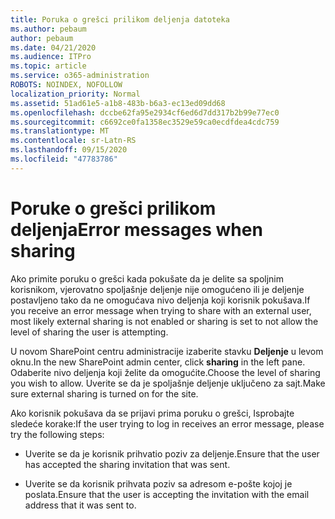 ```yaml
---
title: Poruka o grešci prilikom deljenja datoteka
ms.author: pebaum
author: pebaum
ms.date: 04/21/2020
ms.audience: ITPro
ms.topic: article
ms.service: o365-administration
ROBOTS: NOINDEX, NOFOLLOW
localization_priority: Normal
ms.assetid: 51ad61e5-a1b8-483b-b6a3-ec13ed09dd68
ms.openlocfilehash: dccbe62fa95e2934cf6ed6d7dd317b2b99e77ec0
ms.sourcegitcommit: c6692ce0fa1358ec3529e59ca0ecdfdea4cdc759
ms.translationtype: MT
ms.contentlocale: sr-Latn-RS
ms.lasthandoff: 09/15/2020
ms.locfileid: "47783786"
---
```

# <a name="error-messages-when-sharing"></a><span data-ttu-id="29299-102">Poruke o grešci prilikom deljenja</span><span class="sxs-lookup"><span data-stu-id="29299-102">Error messages when sharing</span></span>

<span data-ttu-id="29299-103">Ako primite poruku o grešci kada pokušate da je delite sa spoljnim korisnikom, vjerovatno spoljašnje deljenje nije omogućeno ili je deljenje postavljeno tako da ne omogućava nivo deljenja koji korisnik pokušava.</span><span class="sxs-lookup"><span data-stu-id="29299-103">If you receive an error message when trying to share with an external user, most likely external sharing is not enabled or sharing is set to not allow the level of sharing the user is attempting.</span></span>
  
<span data-ttu-id="29299-104">U novom SharePoint centru administracije izaberite stavku **Deljenje** u levom oknu.</span><span class="sxs-lookup"><span data-stu-id="29299-104">In the  new SharePoint admin center, click **sharing** in the left pane.</span></span> <span data-ttu-id="29299-105">Odaberite nivo deljenja koji želite da omogućite.</span><span class="sxs-lookup"><span data-stu-id="29299-105">Choose the level of sharing you wish to allow.</span></span> <span data-ttu-id="29299-106">Uverite se da je spoljašnje deljenje uključeno za sajt.</span><span class="sxs-lookup"><span data-stu-id="29299-106">Make sure external sharing is turned on for the site.</span></span> 
  
<span data-ttu-id="29299-107">Ako korisnik pokušava da se prijavi prima poruku o grešci, Isprobajte sledeće korake:</span><span class="sxs-lookup"><span data-stu-id="29299-107">If the user trying to log in receives an error message, please try the following steps:</span></span>
  
- <span data-ttu-id="29299-108">Uverite se da je korisnik prihvatio poziv za deljenje.</span><span class="sxs-lookup"><span data-stu-id="29299-108">Ensure that the user has accepted the sharing invitation that was sent.</span></span>
    
- <span data-ttu-id="29299-109">Uverite se da korisnik prihvata poziv sa adresom e-pošte kojoj je poslata.</span><span class="sxs-lookup"><span data-stu-id="29299-109">Ensure that the user is accepting the invitation with the email address that it was sent to.</span></span>
    

